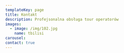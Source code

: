```yaml
---
templateKey: page
title: Kontakt
description: Profejsonalna obsługa tour operatorów
images:
  - image: /img/102.jpg
    name: tbilisi
carousel:
contact: true
---
```

